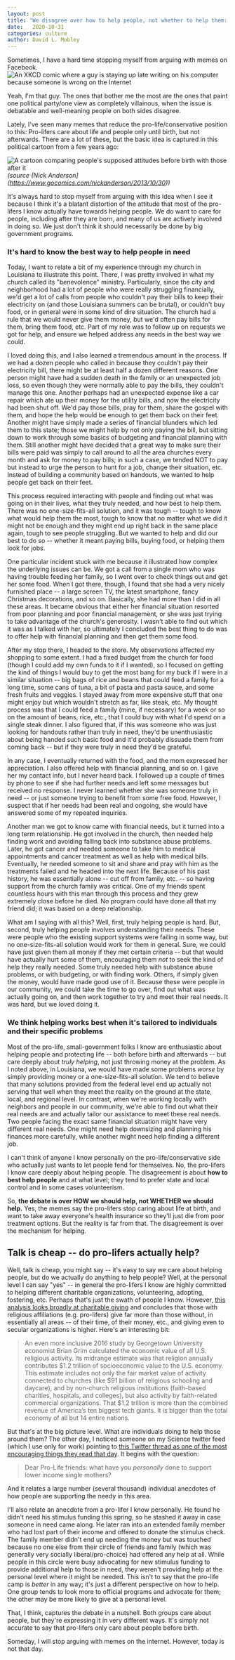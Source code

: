 ```yaml
---
layout: post
title: "We disagree over how to help people, not whether to help them: In which I argue with memes again"
date:   2020-10-31
categories: culture
author: David L. Mobley
---
```


Sometimes, I have a hard time stopping myself from arguing with memes on Facebook. ![An XKCD comic where a guy is staying up late writing on his computer because someone is wrong on the Internet](https://imgs.xkcd.com/comics/duty_calls.png "XKCD: Duty Calls")

Yeah, I'm that guy. The ones that bother me the most are the ones that paint one political party/one view as completely villainous, when the issue is debatable and well-meaning people on both sides disagree.

Lately, I've seen many memes that reduce the pro-life/conservative position to this: Pro-lifers care about life and people only until birth, but not afterwards. There are a lot of these, but the basic idea is captured in this political cartoon from a few years ago:

![A cartoon comparing people's supposed attitudes before birth with those after it](https://www.cartoonistgroup.com/properties/anderson/art_images/cg5271036c46780.jpg)
*(source (Nick Anderson](https://www.gocomics.com/nickanderson/2013/10/30))*

It's always hard to stop myself from arguing with this idea when I see it because I think it's a blatant distortion of the attitude that most of the pro-lifers I know actually have towards helping people. We do want to care for people, including after they are born, and many of us are actively involved in doing so. We just don't think it should necessarily be done by big government programs.

### It's hard to know the best way to help people in need

Today, I want to relate a bit of my experience through my church in Louisiana to illustrate this point. There, I was pretty involved in what my church called its "benevolence" ministry. Particularly, since the city and neighborhood had a lot of people who were really struggling financially, we'd get a lot of calls from people who couldn't pay their bills to keep their electricity on (and those Louisiana summers can be brutal), or couldn't buy food, or in general were in some kind of dire situation. The church had a rule that we would never give them money, but we'd often pay bills for them, bring them food, etc. Part of my role was to follow up on requests we got for help, and ensure we helped address any needs in the best way we could.

I loved doing this, and I also learned a tremendous amount in the process. If we had a dozen people who called in because they couldn't pay their electricity bill, there might be at least half a dozen different reasons. One person might have had a sudden death in the family or an unexpected job loss, so even though they were normally able to pay the bills, they couldn't manage this one. Another perhaps had an unexpected expense like a car repair which ate up their money for the utility bills, and now the electricity had been shut off. We'd pay those bills, pray for them, share the gospel with them, and hope the help would be enough to get them back on their feet. Another might have simply made a series of financial blunders which led them to this state; those we might help by not only paying the bill, but sitting down to work through some basics of budgeting and financial planning with them. Still another might have decided that a great way to make sure their bills were paid was simply to call around to all the area churches every month and ask for money to pay bills; in such a case, we tended NOT to pay but instead to urge the person to hunt for a job, change their situation, etc. Instead of building a community based on handouts, we wanted to help people get back on their feet.

This process required interacting with people and finding out what was going on in their lives, what they truly needed, and how best to help them. There was no one-size-fits-all solution, and it was tough -- tough to know what would help them the most, tough to know that no matter what we did it might not be enough and they might end up right back in the same place again, tough to see people struggling. But we wanted to help and did our best to do so -- whether it meant paying bills, buying food, or helping them look for jobs.

One particular incident stuck with me because it illustrated how complex the underlying issues can be. We got a call from a single mom who was having trouble feeding her family, so I went over to check things out and get her some food. When I got there, though, I found that she had a very nicely furnished place -- a large screen TV, the latest smartphone, fancy Christmas decorations, and so on. Basically, she had more than I did in all these areas. It became obvious that either her financial situation resorted from poor planning and poor financial management, or she was just trying to take advantage of the church's generosity. I wasn't able to find out which it was as I talked with her, so ultimately I concluded the best thing to do was to offer help with financial planning and then get them some food.

After my stop there, I headed to the store. My observations affected my shopping to some extent. I had a fixed budget from the church for food (though I could add my own funds to it if I wanted), so I focused on getting the kind of things I would buy to get the most bang for my buck if I were in a similar situation -- big bags of rice and beans that could feed a family for a long time, some cans of tuna, a bit of pasta and pasta sauce, and some fresh fruits and veggies. I stayed away from more expensive stuff that one might enjoy but which wouldn't stretch as far, like steak, etc. My thought process was that I could feed a family (mine, if necessary) for a week or so on the amount of beans, rice, etc., that I could buy with what I'd spend on a single steak dinner. I also figured that, if this was someone who was just looking for handouts rather than truly in need, they'd be unenthusiastic about being handed such basic food and it'd probably dissuade them from coming back -- but if they were truly in need they'd be grateful.

In any case, I eventually returned with the food, and the mom expressed her appreciation. I also offered help with financial planning, and so on. I gave her my contact info, but I never heard back. I followed up a couple of times by phone to see if she had further needs and left some messages but received no response. I never learned whether she was someone truly in need -- or just someone trying to benefit from some free food. However, I suspect that if her needs had been real and ongoing, she would have answered some of my repeated inquiries.

Another man we got to know came with financial needs, but it turned into a long term relationship. He got involved in the church, then needed help finding work and avoiding falling back into substance abuse problems. Later, he got cancer and needed someone to take him to medical appointments and cancer treatment as well as help with medical bills. Eventually, he needed someone to sit and share and pray with him as the treatments failed and he headed into the next life. Because of his past history, he was essentially alone -- cut off from family, etc. -- so having support from the church family was critical. One of my friends spent countless hours with this man through this process and they grew extremely close before he died. No program could have done all that my friend did; it was based on a deep relationship.

What am I saying with all this? Well, first, truly helping people is hard. But, second, truly helping people involves understanding their needs. These were people who the existing support systems were failing in some way, but no one-size-fits-all solution would work for them in general. Sure, we could have just given them all money if they met certain criteria -- but that would have actually hurt some of them, encouraging them *not* to seek the kind of help they really needed. Some truly needed help with substance abuse problems, or with budgeting, or with finding work. Others, if simply given the money, would have made good use of it. Because these were people in our community, we could take the time to go over, find out what was actually going on, and then work together to try and meet their real needs. It was hard, but we loved doing it.

### We think helping works best when it's tailored to individuals and their specific problems

Most of the pro-life, small-government folks I know are enthusiastic about helping people and protecting life -- both before birth and afterwards -- but care deeply about *truly helping*, not just throwing money at the problem. As I noted above, in Louisiana, we would have made some problems *worse* by simply providing money or a one-size-fits-all solution. We tend to believe that many solutions provided from the federal level end up actually not serving that well when they meet the reality on the ground at the state, local, and regional level. In contrast, when we're working locally with neighbors and people in our community, we're able to find out what their real needs are and actually tailor our assistance to meet these real needs. Two people facing the exact same financial situation might have very different real needs. One might need help downsizing and planning his finances more carefully, while another might need help finding a different job.

I can't think of anyone I know personally on the pro-life/conservative side who actually just wants to let people fend for themselves. No, the pro-lifers I know care deeply about helping people. The disagreement is about **how to best help people** and at what level; they tend to prefer state and local control and in some cases volunteerism.

So, **the debate is over HOW we should help, not WHETHER we should help.** Yes, the memes say the pro-lifers stop caring about life at birth, and want to take away everyone's health insurance so they'll just die from poor treatment options. But the reality is far from that. The disagreement is over the mechanism for helping.

## Talk is cheap -- do pro-lifers actually help?

Well, talk is cheap, you might say -- it's easy to say we care about helping people, but do we actually do anything to help people? Well, at the personal level I can say "yes" -- in general the pro-lifers I know are highly committed to helping different charitable organizations, volunteering, adopting, fostering, etc. Perhaps that's just the swath of people I know. However, [this analysis looks broadly at charitable giving](https://www.philanthropyroundtable.org/philanthropy-magazine/less-god-less-giving) and concludes that those with religious affiliations (e.g. pro-lifers) give far more than those without, in essentially all areas -- of their time, of their money, etc., and giving even to secular organizations is higher. Here's an interesting bit:
> An even more inclusive 2016 study by Georgetown University economist Brian Grim calculated the economic value of all U.S. religious activity. Its midrange estimate was that religion annually contributes $1.2 trillion of socioeconomic value to the U.S. economy. This estimate includes not only the fair market value of activity connected to churches (like $91 billion of religious schooling and daycare), and by non-church religious institutions (faith-based charities, hospitals, and colleges), but also activity by faith-related commercial organizations. That $1.2 trillion is more than the combined revenue of America’s ten biggest tech giants. It is bigger than the total economy of all but 14 entire nations.

But that's at the big picture level. What are individuals doing to help those around them? The other day, I noticed someone on my Science twitter feed (which I use only for work) pointing to [this Twitter thread as one of the most encouraging things they read that day](https://twitter.com/TuttleSinger/status/1128739808178843649). It begins with the question:
> Dear Pro-Life friends: what have you *personally* done to support lower income single mothers?

And it relates a large number (several thousand) individual anecdotes of how people are supporting the needy in this area.

I'll also relate an anecdote from a pro-lifer I know personally. He found he didn't need his stimulus funding this spring, so he stashed it away in case someone in need came along. He later ran into an extended family member who had lost part of their income and offered to donate the stimulus check. The family member didn't end up needing the money but was touched because no one else from their circle of friends and family (which was generally very socially liberal/pro-choice) had offered any help at all. While people in this circle were busy advocating for new stimulus funding to provide additional help to those in need, they weren't providing help at the personal level where it might be needed. This isn't to say that the pro-life camp is *better* in any way; it's just a different perspective on how to help. One group tends to look more to official programs and advocate for them; the other may be more likely to give at a personal level.

That, I think, captures the debate in a nutshell. Both groups care about people, but they're expressing it in very different ways. It's simply not accurate to say that pro-lifers only care about people before birth.

Someday, I will stop arguing with memes on the internet. However, today is not that day.
